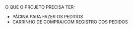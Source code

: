 O QUE O PROJETO PRECISA TER:
- PÁGINA PARA FAZER OS PEDIDOS
- CARRINHO DE COMPRA/COM REGISTRO DOS PEDIDOS

